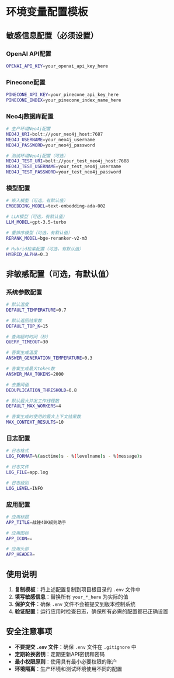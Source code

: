 # 环境变量配置模板

## 敏感信息配置（必须设置）

### OpenAI API配置
```bash
OPENAI_API_KEY=your_openai_api_key_here
```

### Pinecone配置
```bash
PINECONE_API_KEY=your_pinecone_api_key_here
PINECONE_INDEX=your_pinecone_index_name_here
```

### Neo4j数据库配置
```bash
# 生产环境Neo4j配置
NEO4J_URI=bolt://your_neo4j_host:7687
NEO4J_USERNAME=your_neo4j_username
NEO4J_PASSWORD=your_neo4j_password

# 测试环境Neo4j配置（可选）
NEO4J_TEST_URI=bolt://your_test_neo4j_host:7688
NEO4J_TEST_USERNAME=your_test_neo4j_username
NEO4J_TEST_PASSWORD=your_test_neo4j_password
```

### 模型配置
```bash
# 嵌入模型（可选，有默认值）
EMBEDDING_MODEL=text-embedding-ada-002

# LLM模型（可选，有默认值）
LLM_MODEL=gpt-3.5-turbo

# 重排序模型（可选，有默认值）
RERANK_MODEL=bge-reranker-v2-m3

# Hybrid检索配置（可选，有默认值）
HYBRID_ALPHA=0.3
```

## 非敏感配置（可选，有默认值）

### 系统参数配置
```bash
# 默认温度
DEFAULT_TEMPERATURE=0.7

# 默认返回结果数
DEFAULT_TOP_K=15

# 查询超时时间（秒）
QUERY_TIMEOUT=30

# 答案生成温度
ANSWER_GENERATION_TEMPERATURE=0.3

# 答案生成最大token数
ANSWER_MAX_TOKENS=2000

# 去重阈值
DEDUPLICATION_THRESHOLD=0.8

# 默认最大并发工作线程数
DEFAULT_MAX_WORKERS=4

# 答案生成时使用的最大上下文结果数
MAX_CONTEXT_RESULTS=10
```

### 日志配置
```bash
# 日志格式
LOG_FORMAT=%(asctime)s - %(levelname)s - %(message)s

# 日志文件
LOG_FILE=app.log

# 日志级别
LOG_LEVEL=INFO
```

### 应用配置
```bash
# 应用标题
APP_TITLE=战锤40K规则助手

# 应用图标
APP_ICON=⚔️

# 应用头部
APP_HEADER=
```

## 使用说明

1. **复制模板**：将上述配置复制到项目根目录的 `.env` 文件中
2. **填写敏感信息**：替换所有 `your_*_here` 为实际的值
3. **保护文件**：确保 `.env` 文件不会被提交到版本控制系统
4. **验证配置**：运行应用时检查日志，确保所有必需的配置都已正确设置

## 安全注意事项

- **不要提交 `.env` 文件**：确保 `.env` 文件在 `.gitignore` 中
- **定期轮换密钥**：定期更新API密钥和密码
- **最小权限原则**：使用具有最小必要权限的账户
- **环境隔离**：生产环境和测试环境使用不同的配置 